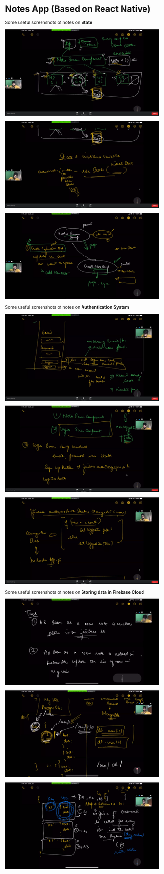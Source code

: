 # Notes App (Based on React Native)

Some useful screenshots of notes on **State**

![image1](/Lecture%20(RN)%20Screenshots/Screenshot%20from%202020-07-29%2018-33-58.png "1")

![image2](/Lecture%20(RN)%20Screenshots/Screenshot%20from%202020-07-29%2018-36-41.png "2")

![image3](/Lecture%20(RN)%20Screenshots/Screenshot%20from%202020-07-29%2019-06-26.png "3")

Some useful screenshots of notes on **Authentication System**

![image4](/Lecture%20(RN)%20Screenshots/Screenshot%20from%202020-07-30%2018-52-12.png "4")

![image5](/Lecture%20(RN)%20Screenshots/Screenshot%20from%202020-07-30%2019-51-32.png "5")

![image6](/Lecture%20(RN)%20Screenshots/Screenshot%20from%202020-07-30%2019-55-54.png "6")

Some useful screenshots of notes on **Storing data in Firebase Cloud**

![image7](/Lecture%20(RN)%20Screenshots/Screenshot%20from%202020-07-31%2018-36-53.png "7")

![image8](/Lecture%20(RN)%20Screenshots/Screenshot%20from%202020-07-31%2019-13-17.png "8")

![image9](/Lecture%20(RN)%20Screenshots/Screenshot%20from%202020-07-31%2019-16-51.png "9")
